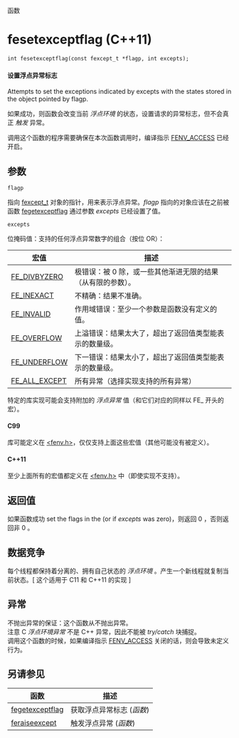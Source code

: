 函数

# fesetexceptflag (C++11)

`int fesetexceptflag(const fexcept_t *flagp, int excepts);`

#### 设置浮点异常标志

Attempts to set the exceptions indicated by excepts with the states stored in the object pointed by flagp.

如果成功，则函数会改变当前 _浮点环境_ 的状态，设置请求的异常标志，但不会真正 _触发_ 异常。

调用这个函数的程序需要确保在本次函数调用时，编译指示 [FENV_ACCESS](FENV_ACCESS.md) 已经开启。


## 参数

`flagp`

指向 [fexcept_t](fexcept_t.md) 对象的指针，用来表示浮点异常。_flagp_ 指向的对象应该在之前被函数 [fegetexceptflag](fegetexceptflag.md) 通过参数 _excepts_ 已经设置了值。

`excepts`

位掩码值：支持的任何浮点异常数字的组合（按位 OR）：

宏值                              | 描述
--------------------------------- | --------------------------------------------------------------
[FE_DIVBYZERO](FE_DIVBYZERO.md)   | 极错误：被 0 除，或一些其他渐进无限的结果（从有限的参数）。
[FE_INEXACT](FE_INEXACT.md)       | 不精确：结果不准确。
[FE_INVALID](FE_INVALID.md)       | 作用域错误：至少一个参数是函数没有定义的值。
[FE_OVERFLOW](FE_OVERFLOW.md)     | 上溢错误：结果太大了，超出了返回值类型能表示的数量级。
[FE_UNDERFLOW](FE_UNDERFLOW.md)   | 下一错误：结果太小了，超出了返回值类型能表示的数量级。
[FE_ALL_EXCEPT](FE_ALL_EXCEPT.md) | 所有异常（选择实现支持的所有异常）

特定的库实现可能会支持附加的 _浮点异常_ 值（和它们对应的同样以 FE_ 开头的宏）。

#### C99

库可能定义在 [\<fenv.h\>](README.md)，仅仅支持上面这些宏值（其他可能没有被定义）。

#### C++11

至少上面所有的宏值都定义在 [\<fenv.h\>](README.md) 中（即使实现不支持）。


## 返回值

如果函数成功 set the flags in the (or if _excepts_ was zero)，则返回 0 ，否则返回非 0 。


## 数据竞争

每个线程都保持着分离的、拥有自己状态的 _浮点环境_ 。产生一个新线程就复制当前状态。[ 这个适用于 C11 和 C++11 的实现 ]


## 异常

不抛出异常的保证：这个函数从不抛出异常。  
注意 C _浮点环境异常_ 不是 C++ 异常，因此不能被 _try/catch_ 块捕捉。  
调用这个函数的时候，如果编译指示 [FENV_ACCESS](FENV_ACCESS.md) 关闭的话，则会导致未定义行为。


## 另请参见

函数                                  | 描述
------------------------------------- | -------------------------
[fegetexceptflag](fegetexceptflag.md) | 获取浮点异常标志 (_函数_)
[feraiseexcept](feraiseexcept.md)     | 触发浮点异常 (_函数_)
